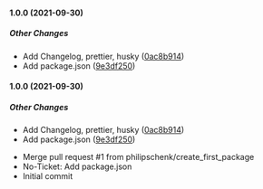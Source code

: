 #### 1.0.0 (2021-09-30)

##### Other Changes

*  Add Changelog, prettier, husky ([0ac8b914](https://github.com/philipschenk/02100.io/commit/0ac8b914c954de90322789c987a2eecdeb927b01))
*  Add package.json ([9e3df250](https://github.com/philipschenk/02100.io/commit/9e3df250f73318218a5a7ecc9a99d2ef31b01270))

#### 1.0.0 (2021-09-30)

##### Other Changes

*  Add Changelog, prettier, husky ([0ac8b914](https://github.com/philipschenk/02100.io/commit/0ac8b914c954de90322789c987a2eecdeb927b01))
*  Add package.json ([9e3df250](https://github.com/philipschenk/02100.io/commit/9e3df250f73318218a5a7ecc9a99d2ef31b01270))

- Merge pull request #1 from philipschenk/create_first_package
- No-Ticket: Add package.json
- Initial commit
